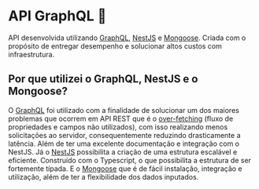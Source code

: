 # API GraphQL 🚀

API desenvolvida utilizando [GraphQL](https://graphql.org/), [NestJS](https://nestjs.com/) e [Mongoose](https://mongoosejs.com/). Criada com o propósito de entregar desempenho e solucionar altos custos com infraestrutura.

## Por que utilizei o GraphQL, NestJS e o Mongoose?

O [GraphQL](https://graphql.org/) foi utilizado com a finalidade de solucionar um dos maiores problemas que ocorrem em API REST que é o [over-fetching](https://stackoverflow.com/questions/44564905/what-is-over-fetching-or-under-fetching#:~:text=Over%2Dfetching%20is%20fetching%20too,to%20call%20a%20second%20endpoint.) (fluxo de propriedades e campos não utilizados), com isso realizando menos solicitações ao servidor, consequentemente reduzindo drasticamente a latência. Além de ter uma excelente documentação e integração com o NestJS. Já o [NestJS](https://nestjs.com/) possibilita a criação de uma estrutura escalável e eficiente. Construído com o Typescript, o que possibilita a estrutura de ser fortemente típada. E o [Mongoose](https://mongoosejs.com/) que é de fácil instalação, integração e utilização, além de ter a flexibilidade dos dados inputados.
